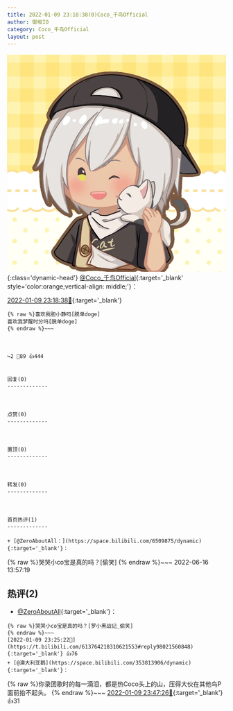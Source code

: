 ```yaml
---
title: 2022-01-09 23:18:38(0)Coco_千鸟Official
author: 御坂IO
category: Coco_千鸟Official
layout: post
---
```


![img](/images/85e485bc0dbd0cde4d15f24d7cffe9704618ad10.jpg){:class='dynamic-head'}
[@Coco_千鸟Official](https://space.bilibili.com/1891728206/dynamic){:target='_blank' style='color:orange;vertical-align: middle;'}：

[2022-01-09 23:18:38🔗](https://t.bilibili.com/613764218310621553){:target='_blank'}

~~~
{% raw %}喜欢我胆小静吗[脱单doge]
喜欢我梦醒时分吗[脱单doge]
{% endraw %}~~~



↪️2 💬89 👍444


回复(0)
-------------



点赞(0)
-------------



置顶(0)
-------------



转发(0)
-------------



首页热评(1)
-------------

+ [@ZeroAboutAll：](https://space.bilibili.com/6509875/dynamic){:target='_blank'}：
~~~
{% raw %}哭哭小co宝是真的吗？[偷笑]
{% endraw %}~~~
2022-06-16 13:57:19


热评(2)
-------------

+ [@ZeroAboutAll](https://space.bilibili.com/6509875/dynamic){:target='_blank'}：
~~~
{% raw %}哭哭小co宝是真的吗？[罗小黑战记_偷笑]
{% endraw %}~~~
[2022-01-09 23:25:22🔗](https://t.bilibili.com/613764218310621553#reply98021560848){:target='_blank'} 👍76
+ [@澳大利亚鹅](https://space.bilibili.com/353813906/dynamic){:target='_blank'}：
~~~
{% raw %}你录团歌时的每一滴泪，都是热Coco头上的山，压得大伙在其他鸟P面前抬不起头。
{% endraw %}~~~
[2022-01-09 23:47:26🔗](https://t.bilibili.com/613764218310621553#reply98024125584){:target='_blank'} 👍31


